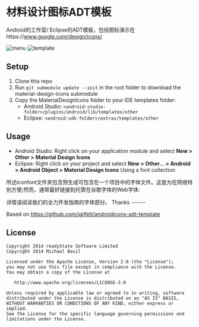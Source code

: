 材料设计图标ADT模板
=========================
Android的工作室/ Eclipse的ADT模板，包括图标演示在https://www.google.com/design/icons/

![menu](menu.png "menu")
![template](template.png "template")

Setup
-----

1. Clone this repo
2. Run `git submodule update --init` in the root folder to download the material-design-icons submodule
3. Copy the MaterialDesignIcons folder to your IDE templates folder:
   - Android Studio: `<android-studio-folder>/plugins/android/lib/templates/other`
   - Eclipse: `<android-sdk-folder>/extras/templates/other`

Usage
-----

- Android Studio: Right click on your application module and select **New > Other > Material Design Icons**
- Eclipse: Right click on your project and select **New > Other... > Android > Android Object > Material Design Icons**
Using a font collection

所述iconfont文件夹包含预生成可包含在一个项目中的字体文件。这是为在网络特别方便;然而，通常最好链接到托管在谷歌字体的Web字体:

<link href="https://font.c2cmalls.com/icon?family=Material+Icons" rel="stylesheet">
详情请阅读我们的全力开发指南的字体部分。
Thanks
------

Based on https://github.com/jgilfelt/androidicons-adt-template

License
-------

    Copyright 2014 readyState Software Limited
    Copyright 2014 Michael Basil

    Licensed under the Apache License, Version 2.0 (the "License");
    you may not use this file except in compliance with the License.
    You may obtain a copy of the License at

       http://www.apache.org/licenses/LICENSE-2.0

    Unless required by applicable law or agreed to in writing, software
    distributed under the License is distributed on an "AS IS" BASIS,
    WITHOUT WARRANTIES OR CONDITIONS OF ANY KIND, either express or implied.
    See the License for the specific language governing permissions and
    limitations under the License.
